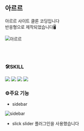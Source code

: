 ## 아르르
아르르 사이트 클론 코딩입니다
<br/>
반응형으로 제작되었습니다🖥


![아르르](https://user-images.githubusercontent.com/74279737/154436807-c28fe006-3de0-4f05-a56a-c7973dfc2c35.jpg)

<br/>
<br/>

### 🛠SKILL
<img src="https://img.shields.io/badge/HTML-000?style=flat-square&logo=HTML5&logoColor=white"/> <img src="https://img.shields.io/badge/CSS-1572B6?style=flat-square&logo=CSS3&logoColor=white"/> <img src="https://img.shields.io/badge/JavaScript-F7DF1E?style=flat-square&logo=JavaScript&logoColor=black"/> <img src="https://img.shields.io/badge/Sass-CC6699?style=flat-square&logo=Sass&logoColor=white"/>

### ⚙주요 기능
- sidebar

![sidebar](https://user-images.githubusercontent.com/74279737/154436500-2762bc05-16d4-447c-adef-378fa3c3c45b.PNG)

- slick slider 플러그인을 사용했습니다
